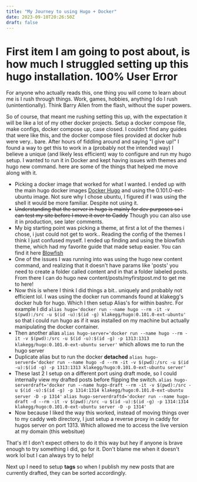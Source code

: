 ```yaml
---
title: "My Journey to using Hugo + Docker"
date: 2023-09-10T20:26:50Z
draft: false
---
```

# First item I am going to post about, is how much I struggled setting up this hugo installation. **100% User Error**

For anyone who actually reads this, one thing you will come to learn about me is I rush through things. Work, games, hobbies, anything I do I rush (unintentionally). Think Barry Allen from the flash, without the super powers. 

So of course, that meant me rushing setting this up, with the expectation it will be like a lot of my other docker projects. Setup a docker compose file, make configs, docker compose up, case closed.  I couldn't find any guides that were like this, and the docker compose files provided at docker hub were very.. bare.  After hours of fiddling around and saying "I give up!" I found a way to get this to work in a (probably not the intended way) I believe a unique (and likely less efficient) way to configure and run my hugo setup. I wanted to run it in Docker and kept having issues with themes and hugo new command. here are some of the things that helped me move along with it.

- Picking a docker image that worked for what I wanted. I ended up with the main hugo docker images  [Docker Hugo](https://hub.docker.com/r/klakegg/hugo) and using the 0.101.0-ext-ubuntu image. Not sure why I chose ubuntu, I figured if I was using the shell it would be more familiar. Despite not using it. 
- ~~Understanding that the server in hugo is mainly for dev purposes so i can test my site before I move it over to Caddy~~ Though you can also use it in production, see later comments. 
- My big starting point was picking a theme, at first a lot of the themes i chose, i just could not get to work.. Reading the config of the themes I think I just confused myself. I ended up finding and using the blowfish theme, which had my favorite guide that made setup easier. You can find it here [Blowfish](https://blowfish.page/docs/getting-started/)
- One of the issues I was running into was using the hugo new content command, and realizing that it doesn't have params like 'posts'  you need to create a folder called content and in that a folder labeled  posts. From there I can do hugo new content/posts/myfirstpost.md to get me to here!  
- Now this is where I think I did things a bit.. uniquely and probably not efficient lol. I was using the docker run commands found at klakegg's docker hub for hugo. Which I then setup Alias's for within bashrc. For example I did `alias hugo='docker run --name hugo --rm -it -v $(pwd):/src -u $(id -u):$(id -g) klakegg/hugo:0.101.0-ext-ubuntu'` so that i could run hugo as if it was installed on my machine but actually manipulating the docker container. 
- Then another alias `alias hugo-server='docker run --name hugo --rm -it -v $(pwd):/src -u $(id -u):$(id -g) -p 1313:1313 klakegg/hugo:0.101.0-ext-ubuntu server'` which allows me to run the hugo server
- Duplicate alias but to run the docker **detached** `alias hugo-serverd='docker run --name hugo -d --rm -it -v $(pwd):/src -u $(id -u):$(id -g) -p 1313:1313 klakegg/hugo:0.101.0-ext-ubuntu server'`
- These last 2 I setup on a different port using draft mode, so I could internally view my drafted posts before flipping the switch. `alias hugo-serverdraft='docker run --name hugo-draft --rm -it -v $(pwd):/src -u $(id -u):$(id -g) -p 1314:1314 klakegg/hugo:0.101.0-ext-ubuntu server -D -p 1314'` `alias hugo-serverdraftd='docker run --name hugo-draft -d --rm -it -v $(pwd):/src -u $(id -u):$(id -g) -p 1314:1314 klakegg/hugo:0.101.0-ext-ubuntu server -D -p 1314'`
- Now because I liked the way this worked, instead of moving things over to my caddy web directory, I just setup a reverse proxy in caddy for hugos server on port 1313. Which allowed me to access the live version at my domain (this websitue)

That's it!  I don't expect others to do it this way but hey if anyone is brave enough to try something I did, go for it. Don't blame me when it doesn't work lol but I can always try to help! 

Next up I need to setup **tags** so when I publish my new posts that are currently drafted, they can be sorted accordingly. 
